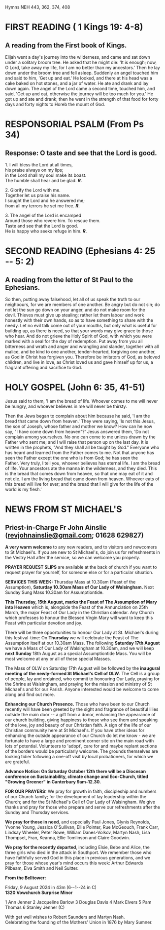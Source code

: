 Hymns NEH 443, 362, 374, 408

# FIRST READING ( 1 Kings 19: 4-8)

## A reading from the First book of Kings.

Elijah went a day's journey into the wilderness, and came and sat down
under a solitary broom tree. He asked that he might die: 'It is enough;
now, O Lord, take away my life, for I am no better than my
ancestors.' Then he lay down under the broom tree and fell asleep.
Suddenly an angel touched him and said to him, 'Get up and eat.' He
looked, and there at his head was a cake baked on hot stones, and a jar
of water. He ate and drank and lay down again. The angel of
the Lord came a second time, touched him, and said, 'Get up and eat,
otherwise the journey will be too much for you.' He got up and ate and
drank; then he went in the strength of that food for forty days and
forty nights to Horeb the mount of God.

# RESPONSORIAL PSALM (From Ps 34)

## Response: O taste and see that the Lord is good.

1\. I will bless the Lord at all times,\
his praise always on my lips;\
in the Lord shall my soul make its boast.\
The humble shall hear and be glad. ***R.***

2\. Glorify the Lord with me.\
Together let us praise his name.\
I sought the Lord and he answered me;\
from all my terrors he set me free. ***R.***

3\. The angel of the Lord is encamped\
Around those who revere him. To rescue them.\
Taste and see that the Lord is good.\
He is happy who seeks refuge in him. ***R.***

# SECOND READING (Ephesians 4: 25 -- 5: 2)

## A reading from the letter of St Paul to the Ephesians.

So then, putting away falsehood, let all of us speak the truth to our
neighbours, for we are members of one another. Be angry but do not sin;
do not let the sun go down on your anger, and do not make room for the
devil. Thieves must give up stealing; rather let them labour and work
honestly with their own hands, so as to have something to share with the
needy. Let no evil talk come out of your mouths, but only what is useful
for building up, as there is need, so that your words may give grace to
those who hear. And do not grieve the Holy Spirit of God, with which you
were marked with a seal for the day of redemption. Put away from you all
bitterness and wrath and anger and wrangling and slander, together with
all malice, and be kind to one another, tender-hearted, forgiving one
another, as God in Christ has forgiven you. Therefore be imitators of
God, as beloved children, and live in love, as Christ loved us and gave
himself up for us, a fragrant offering and sacrifice to God.

# HOLY GOSPEL (John 6: 35, 41-51)

Jesus said to them, 'I am the bread of life. Whoever comes to me will
never be hungry, and whoever believes in me will never be thirsty.

Then the Jews began to complain about him because he said, 'I am the
bread that came down from heaven.' They were saying, 'Is not this Jesus,
the son of Joseph, whose father and mother we know? How can he now say,
"I have come down from heaven"?' Jesus answered them, 'Do not complain
among yourselves. No one can come to me unless drawn by the Father who
sent me; and I will raise that person up on the last day. It is written
in the prophets, "And they shall all be taught by God." Everyone who has
heard and learned from the Father comes to me. Not that anyone has seen
the Father except the one who is from God; he has seen the Father. Very
truly, I tell you, whoever believes has eternal life. I am the bread of
life. Your ancestors ate the manna in the wilderness, and they
died. This is the bread that comes down from heaven, so that one may eat
of it and not die. I am the living bread that came down from heaven.
Whoever eats of this bread will live for ever; and the bread that I will
give for the life of the world is my flesh.'

# NEWS FROM ST MICHAEL\'S

## Priest-in-Charge Fr John Ainslie ([revjohnainslie\@gmail.com](mailto:revjohnainslie@gmail.com); 01628 629827)

**A very warm welcome** to any new readers, and to visitors and
newcomers to St Michael\'s. If you are new to St Michael\'s, do join us
for refreshments in the Vestry Hall after the service, so we can welcome
you properly.

**PRAYER REQUEST SLIPS** are available at the back of church if you want
to request prayer for yourself, for someone else or for a particular
situation.

**SERVICES THIS WEEK:** Thursday Mass at 10.30am (Feast of the
Assumption), **Saturday 10.30am Mass of Our Lady of Walsingham.** Next
Sunday Sung Mass 10.30am for Assumptiontide.

**This Thursday, 15th August, marks the Feast of The Assumption of
Mary into Heaven** which is, alongside the Feast of the Annunciation on
25th March, the major Feast of Our Lady in the Christian calendar. Any
Church which professes to honour the Blessed Virgin Mary will want to
keep this Feast with particular devotion and joy.

There will be three opportunities to honour Our Lady at St. Michael's
during this festival-time: On **Thursday** we will celebrate the Feast
of The Assumption itself at our 10.30am Mass. The following **Saturday
17th August** we have a Mass of Our Lady of Walsingham at 10.30am, and
we will keep **next Sunday** 18th August as a special Assumptiontide
Mass. You will be most welcome at any or all of these special Masses.

The Mass of OLW on Saturday 17th August will be followed by the
**inaugural meeting of the newly-formed St Michael's Cell of OLW**. The
Cell is a group of people, lay and ordained, who commit to honouring Our
Lady, praying for the Shrine at Walsingham, and praying for the mission
and ministry of St Michael's and for our Parish. Anyone interested would
be welcome to come along and find out more.

**Enhancing our Church Presence.** Those who have been to our Church
recently will have been greeted by the sight and fragrance of beautiful
lilies outside the main door -- a gift from a donor, enhancing the
appearance of our church building, giving happiness to those who see
them and speaking of the love, joy and beauty of our Christian faith. A
sign of the life of our Christian community here at St Michael's. If you
have other ideas for enhancing the outside appearance of our Church do
let me know - we are fortunate to have a large and prominent corner site
on the main road with lots of potential. Volunteers to 'adopt', care for
and maybe replant sections of the borders would be particularly welcome.
The grounds themselves are looking tidier following a one-off visit by
local probationers, for which we are grateful.

**Advance Notice: On Saturday October 12th there will be a Diocesan
conference on Sustainability, climate change and Eco-Church, titled
"Growing Greener" in Canterbury 9am-12.30.**

**FOR OUR PRAYERS:** We pray for growth in faith, discipleship and
numbers of our Church family; for the development of lay leadership
within the Church; and for the St Michael's Cell of Our Lady of
Walsingham. We give thanks and pray for those who prepare and serve our
refreshments after the Sunday and Thursday services.

**We pray for those in need**, and especially Paul Jones, Glynis
Reynolds, Yvonne Young, Jessica O'Sullivan, Ellie Pointer, Rue McGeouch,
Frank Carr, Lindsay Wheeler, Peter Rowe, William Danes-Volkov, Martyn
Nash, Lisa Thompset, Fran, Keanna, Ellie Tomlinson and Claire Goodwin.

**We pray for the recently departed**, including Elsie, Bebe and Alice,
the three girls who died in the attack in Southport. We remember those
who have faithfully served God in this place in previous generations,
and we pray for those whose year's mind occurs this week: Arthur Edwards
Pilbeam, Elva Smith and Neil Suitter.

**From the Belltower:**

Friday, 9 August 2024 in 43m (6--1--24 in C)\
**1320 Vowchurch Surprise Minor**

1 Ann Jenner 2 Jacqueline Barlow 3 Douglas Davis 4 Mark Elvers 5 Pam
Thomas 6 Stanley Jenner (C)

With get well wishes to Robert Saunders and Martyn Nash.\
Celebrating the founding of the Mothers\' Union in 1876 by Mary Sumner.
